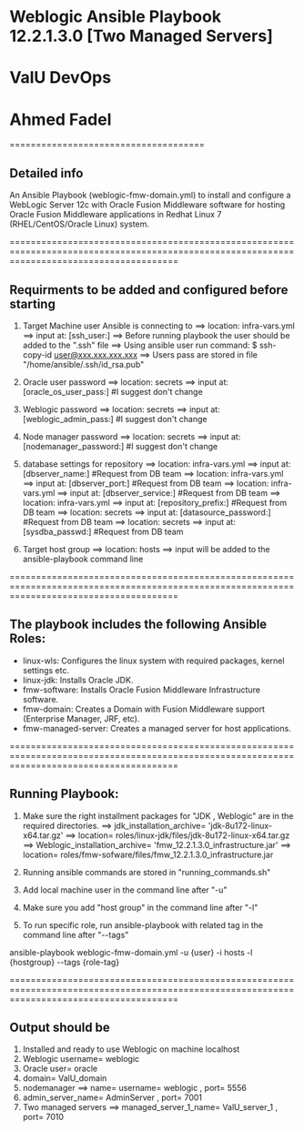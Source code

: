 Weblogic Ansible Playbook  12.2.1.3.0 [Two Managed Servers]
======================================
# ValU DevOps
# Ahmed Fadel
=====================================


## Detailed info

An Ansible Playbook (weblogic-fmw-domain.yml) to install and configure a WebLogic Server 12c with 
Oracle Fusion Middleware software for hosting Oracle Fusion Middleware applications in Redhat Linux 7 (RHEL/CentOS/Oracle Linux) system.

============================================================================================================================================

## Requirments to be added and configured before starting

1. Target Machine user Ansible is connecting to
    ==> location: infra-vars.yml    ==> input at: [ssh_user:]
    ==> Before running playbook the user should be added to the ".ssh" file
    ==> Using ansible user run command:    $ ssh-copy-id user@xxx.xxx.xxx.xxx 
    ==> Users pass are stored in file "/home/ansible/.ssh/id_rsa.pub"

2. Oracle user password 
    ==> location: secrets ==> input at: [oracle_os_user_pass:]  #I suggest don't change

3. Weblogic password
    ==> location: secrets ==> input at: [weblogic_admin_pass:]  #I suggest don't change

4. Node manager password
    ==> location: secrets ==> input at: [nodemanager_password:]  #I suggest don't change

5. database settings for repository
    ==> location: infra-vars.yml    ==> input at: [dbserver_name:]   #Request from DB team
    ==> location: infra-vars.yml    ==> input at: [dbserver_port:]   #Request from DB team
    ==> location: infra-vars.yml    ==> input at: [dbserver_service:]   #Request from DB team
    ==> location: infra-vars.yml    ==> input at: [repository_prefix:]   #Request from DB team
    ==> location: secrets ==> input at: [datasource_password:]   #Request from DB team
    ==> location: secrets ==> input at: [sysdba_passwd:]   #Request from DB team

6. Target host group
    ==> location: hosts     ==> input will be added to the ansible-playbook command line

============================================================================================================================================
## The playbook includes the following Ansible Roles:
- linux-wls: Configures the linux system with required packages, kernel settings etc.
- linux-jdk: Installs Oracle JDK.
- fmw-software: Installs Oracle Fusion Middleware Infrastructure software.
- fmw-domain: Creates a Domain with Fusion Middleware support (Enterprise Manager, JRF, etc).
- fmw-managed-server: Creates a managed server for host applications.

============================================================================================================================================
## Running Playbook:

1. Make sure the right installment packages for "JDK , Weblogic" are in the required directories.
    ==> jdk_installation_archive= 'jdk-8u172-linux-x64.tar.gz'      ==> location= roles/linux-jdk/files/jdk-8u172-linux-x64.tar.gz
    ==> Weblogic_installation_archive= 'fmw_12.2.1.3.0_infrastructure.jar'      ==> location= roles/fmw-sofware/files/fmw_12.2.1.3.0_infrastructure.jar

2. Running ansible commands are stored in "running_commands.sh"

3. Add local machine user in the command line after "-u"

4. Make sure you add "host group" in the command line after "-l"

5. To run specific role, run ansible-playbook with related tag in the command line after "--tags"

ansible-playbook weblogic-fmw-domain.yml -u {user} -i hosts -l {hostgroup} --tags {role-tag}



============================================================================================================================================

## Output should be
01. Installed and ready to use Weblogic on machine localhost
02. Weblogic username= weblogic
03. Oracle user= oracle
04. domain= ValU_domain
05. nodemanager         ==> name= username= weblogic , port= 5556
06. admin_server_name= AdminServer , port= 7001
07. Two managed servers     ==> managed_server_1_name= ValU_server_1 , port= 7010